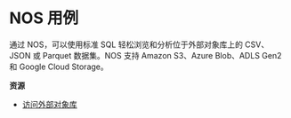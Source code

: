 NOS 用例
========

通过 NOS，可以使用标准 SQL 轻松浏览和分析位于外部对象库上的 CSV、JSON 或 Parquet 数据集。NOS 支持 Amazon S3、Azure Blob、ADLS Gen2 和 Google Cloud Storage。

**资源**

-   [访问外部对象库](https://docs.teradata.com/search/all?query=Access+Your+External+Object+Store&content-lang=en-US)
